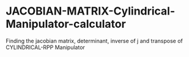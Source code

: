 # JACOBIAN-MATRIX-Cylindrical-Manipulator-calculator
 Finding the jacobian matrix, determinant, inverse of j and transpose of CYLINDRICAL-RPP Manipulator
